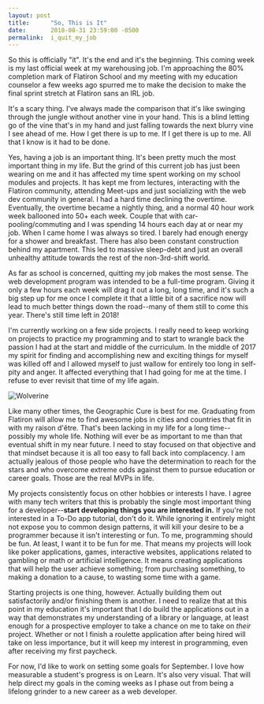 ```yaml
---
layout: post
title:      "So, This is It"
date:       2018-08-31 23:59:00 -0500
permalink:  i_quit_my_job
---
```


So this is officially "it". It's the end and it's the beginning. This coming week is my last official week at my warehousing job. I'm approaching the 80% completion mark of Flatiron School and my meeting with my education counselor a few weeks ago spurred me to make the decision to make the final sprint stretch at Flatiron sans an IRL job.

It's a scary thing. I've always made the comparison that it's like swinging through the jungle without another vine in your hand. This is a blind letting go of the vine that's in my hand and just falling towards the next blurry vine I see ahead of me. How I get there is up to me. If I get there is up to me. All that I know is it had to be done.

Yes, having a job is an important thing. It's been pretty much the most important thing in my life. But the grind of this current job has just been wearing on me and it has affected my time spent working on my school modules and projects. It has kept me from lectures, interacting with the Flatiron community, attending Meet-ups and just socializing with the web dev community in general. I had a hard time declining the overtime. Eventually, the overtime became a nightly thing, and a normal 40 hour work week ballooned into 50+ each week. Couple that with car-pooling/commuting and I was spending 14 hours each day at or near my job. When I came home I was always so tired. I barely had enough energy for a shower and breakfast. There has also been constant construction behind my apartment. This led to massive sleep-debt and just an overall unhealthy attitude towards the rest of the non-3rd-shift world.

As far as school is concerned, quitting my job makes the most sense. The web development program was intended to be a full-time program. Giving it only a few hours each week will drag it out a long, long time, and it's such a big step up for me once I complete it that a little bit of a sacrifice now will lead to much better things down the road--many of them still to come this year. There's still time left in 2018!

I'm currently working on a few side projects. I really need to keep working on projects to practice my programming and to start to wrangle back the passion I had at the start and middle of the curriculum. In the middle of 2017 my spirit for finding and accomplishing new and exciting things for myself was killed off and I allowed myself to just wallow for entirely too long in self-pity and anger. It affected everything that I had going for me at the time. I refuse to ever revisit that time of my life again.

![Wolverine](https://i.gifer.com/NWXZ.gif)

Like many other times, the Geographic Cure is best for me. Graduating from Flatiron will allow me to find awesome jobs in cities and countries that fit in with my raison d'être. That's been lacking in my life for a long time--possibly my whole life. Nothing will ever be as important to me than that eventual shift in my near future. I need to stay focused on that objective and that mindset because it is all too easy to fall back into complacency. I am actually jealous of those people who have the determination to reach for the stars and who overcome extreme odds against them to pursue education or career goals. Those are the real MVPs in life.

My projects consistently focus on other hobbies or interests I have. I agree with many tech writers that this is probably the single most important thing for a developer--**start developing things you are interested in.** If you're not interested in a To-Do app tutorial, don't do it. While ignoring it entirely might not expose you to common design patterns, it will kill your desire to be a programmer because it isn't interesting or fun. To me, programming should be fun. At least, I want it to be fun for me. That means my projects will look like poker applications, games, interactive websites, applications related to gambling or math or artificial intelligence. It means creating applications that will help the user achieve something; from purchasing something, to making a donation to a cause, to wasting some time with a game.

Starting projects is one thing, however. Actually building them out satisfactorily and/or finishing them is another. I need to realize that at this point in my education it's important that I do build the applications out in a way that demonstrates my understanding of a library or language, at least enough for a prospective employer to take a chance on me to take on _their_ project. Whether or not I finish a roulette application after being hired will take on less importance, but it will keep my interest in programming, even after receiving my first paycheck.

For now, I'd like to work on setting some goals for September. I love how measurable a student's progress is on Learn. It's also very visual. That will help direct my goals in the coming weeks as I phase out from being a lifelong grinder to a new career as a web developer.
